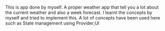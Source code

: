 This is app done by myself.
A proper weather app that tell you a lot about the current weather and also a week forecast.
I learnt the concepts by myself and tried to implement this.
A lot of concepts have been used here such as State management using Provider,UI
